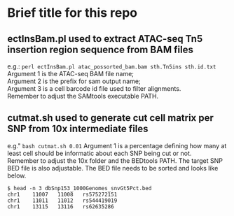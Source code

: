#  Brief title for this repo
## **ectInsBam.pl used to extract ATAC-seq Tn5 insertion region sequence from BAM files**
e.g.: `perl ectInsBam.pl atac_possorted_bam.bam sth.Tn5ins sth.id.txt`  
Argument 1 is the ATAC-seq BAM file name;  
Argument 2 is the prefix for sam output name;  
Argument 3 is a cell barcode id file used to filter alignments.  
Remember to adjust the SAMtools executable PATH.  

## **cutmat.sh used to generate cut cell matrix per SNP from 10x intermediate files**
e.g." `bash cutmat.sh 0.01`
Argument 1 is a percentage defining how many at least cell should be informatic about each SNP being cut or not.  
Remember to adjust the 10x folder and the BEDtools PATH. The target SNP BED file is also adjustable. The BED file needs to be sorted and looks like below.  
```
$ head -n 3 dbSnp153_1000Genomes_snvGt5Pct.bed
chr1    11007   11008   rs575272151
chr1    11011   11012   rs544419019
chr1    13115   13116   rs62635286
```

